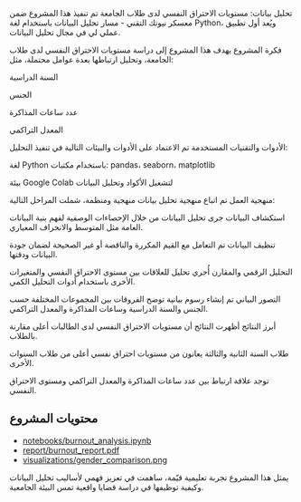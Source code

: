 تحليل بيانات: مستويات الاحتراق النفسي لدى طلاب الجامعة
تم تنفيذ هذا المشروع ضمن معسكر نيوتك التقني - مسار تحليل البيانات باستخدام لغة Python، ويُعد أول تطبيق عملي لي في مجال تحليل البيانات.

فكرة المشروع
يهدف هذا المشروع إلى دراسة مستويات الاحتراق النفسي لدى طلاب الجامعة، وتحليل ارتباطها بعدة عوامل محتملة، مثل:

السنة الدراسية

الجنس

عدد ساعات المذاكرة

المعدل التراكمي

الأدوات والتقنيات المستخدمة
تم الاعتماد على الأدوات والبيئات التالية في تنفيذ التحليل:

لغة Python باستخدام مكتبات: pandas، seaborn، matplotlib

بيئة Google Colab لتشغيل الأكواد وتحليل البيانات

منهجية العمل
تم اتباع منهجية تحليل بيانات منهجية ومنظمة، شملت المراحل التالية:

استكشاف البيانات
جرى تحليل البيانات من خلال الإحصاءات الوصفية لفهم بنية البيانات العامة مثل المتوسط والانحراف المعياري.

تنظيف البيانات
تم التعامل مع القيم المكررة والناقصة أو غير الصحيحة لضمان جودة البيانات ودقتها.

التحليل الرقمي والمقارن
أُجري تحليل للعلاقات بين مستوى الاحتراق النفسي والمتغيرات الأخرى باستخدام أدوات التحليل الكمي.

التصور البياني
تم إنشاء رسوم بيانية توضح الفروقات بين المجموعات المختلفة حسب الجنس والسنة الدراسية وساعات المذاكرة والمعدل التراكمي.

أبرز النتائج
أظهرت النتائج أن مستويات الاحتراق النفسي لدى الطالبات أعلى مقارنة بالطلاب.

طلاب السنة الثانية والثالثة يعانون من مستويات احتراق نفسي أعلى من طلاب السنوات الأخرى.

توجد علاقة ارتباط بين عدد ساعات المذاكرة والمعدل التراكمي ومستوى الاحتراق النفسي.

## محتويات المشروع

- [notebooks/burnout_analysis.ipynb](notebooks/burnout_analysis.ipynb)  
- [report/burnout_report.pdf](Report/burnout_report.pdf)  
- [visualizations/gender_comparison.png](visualizations/)



يمثل هذا المشروع تجربة تعليمية قيّمة، ساهمت في تعزيز فهمي لأساليب تحليل البيانات وكيفية توظيفها في دراسة قضايا واقعية تمس البيئة الجامعية.


